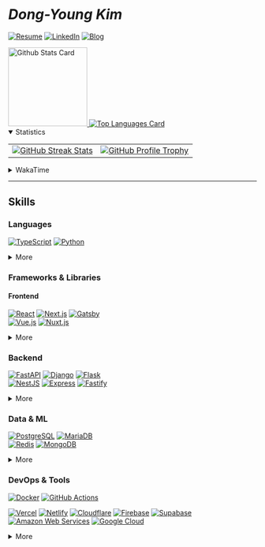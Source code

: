 # **_Dong-Young Kim_**

[![Resume](https://img.shields.io/static/v1?style=for-the-badge&logoColor=ffffff&color=000000&logo=notion&label=&message=Resume)](https://dong-young.kim/)
[![LinkedIn](https://img.shields.io/static/v1?style=for-the-badge&logoColor=ffffff&color=0077b5&logo=linkedin&label=&message=LinkedIn)](https://www.linkedin.com/in/dong-young-kim)
[![Blog](https://img.shields.io/static/v1?style=for-the-badge&logoColor=ffffff&color=663399&logo=gatsby&label=&message=Blog)](https://pers0n4.io/)

<!-- markdownlint-disable MD033 -->
<a href="https://github.com/anuraghazra/github-readme-stats#github-stats-card">
  <img
    src="https://github-readme-stats.vercel.app/api?username=pers0n4&hide_title=true&show_icons=true&include_all_commits=true&count_private=true&hide_border=true&theme=onedark&title_color=5f4b8b&text_color=f0eee9&icon_color=00abc0"
    alt="Github Stats Card"
    height="160"
  />
</a>
<a href="https://github.com/anuraghazra/github-readme-stats#top-languages-card">
  <img
    src="https://github-readme-stats.vercel.app/api/top-langs?username=pers0n4&hide=css,tex&hide_title=true&layout=compact&langs_count=8&hide_border=true&theme=onedark&title_color=5f4b8b&text_color=f0eee9&icon_color=00abc0"
    alt="Top Languages Card"
  />
</a>

<details open>
  <summary>Statistics</summary>

  <table>
    <tbody>
      <tr>
        <td>
          <a href="https://github.com/DenverCoder1/github-readme-streak-stats">
            <img
              src="https://streak-stats.demolab.com/?user=pers0n4&theme=onedark&hide_border=true&stroke=f0eee9&ring=5f4b8b&fire=5f4b8b&currStreakNum=00abc0&currStreakLabel=00abc0&date_format=Y-m-d"
              alt="GitHub Streak Stats"
            />
          </a>
        </td>
        <td>
          <a href="https://github.com/ryo-ma/github-profile-trophy">
            <img
              src="https://github-profile-trophy.vercel.app/?username=pers0n4&theme=onedark&row=2&column=4&no-frame=true"
              alt="GitHub Profile Trophy"
            />
          </a>
        </td>
      </tr>
    </tbody>
  </table>
</details>
<!-- markdownlint-enable -->

<!-- markdownlint-disable MD033 -->
<!-- prettier-ignore-start -->
<details>
  <summary>WakaTime</summary>

<!--START_SECTION:waka-->
![Code Time](http://img.shields.io/badge/Code%20Time-2%2C917%20hrs%2020%20mins-blue)

![Lines of code](https://img.shields.io/badge/From%20Hello%20World%20I%27ve%20Written-3.2%20million%20lines%20of%20code-blue)

**I'm an Early 🐤** 

```text
🌞 Morning                1847 commits        ██░░░░░░░░░░░░░░░░░░░░░░░   10.00 % 
🌆 Daytime                7792 commits        ███████████░░░░░░░░░░░░░░   42.21 % 
🌃 Evening                5789 commits        ████████░░░░░░░░░░░░░░░░░   31.36 % 
🌙 Night                  3033 commits        ████░░░░░░░░░░░░░░░░░░░░░   16.43 % 
```
📅 **I'm Most Productive on Tuesday** 

```text
Monday                   2834 commits        ████░░░░░░░░░░░░░░░░░░░░░   15.35 % 
Tuesday                  4922 commits        ███████░░░░░░░░░░░░░░░░░░   26.66 % 
Wednesday                2165 commits        ███░░░░░░░░░░░░░░░░░░░░░░   11.73 % 
Thursday                 2798 commits        ████░░░░░░░░░░░░░░░░░░░░░   15.16 % 
Friday                   1940 commits        ███░░░░░░░░░░░░░░░░░░░░░░   10.51 % 
Saturday                 2106 commits        ███░░░░░░░░░░░░░░░░░░░░░░   11.41 % 
Sunday                   1696 commits        ██░░░░░░░░░░░░░░░░░░░░░░░   09.19 % 
```


📊 **This Week I Spent My Time On** 

```text
🕑︎ Time Zone: Asia/Seoul

💬 Programming Languages: 
SQL                      11 hrs 20 mins      ████████████░░░░░░░░░░░░░   46.58 % 
Python                   10 hrs 44 mins      ███████████░░░░░░░░░░░░░░   44.16 % 
Other                    54 mins             █░░░░░░░░░░░░░░░░░░░░░░░░   03.70 % 
Bash                     35 mins             █░░░░░░░░░░░░░░░░░░░░░░░░   02.41 % 
JSON                     22 mins             ░░░░░░░░░░░░░░░░░░░░░░░░░   01.52 % 

🔥 Editors: 
VS Code                  13 hrs              █████████████░░░░░░░░░░░░   53.42 % 
DataGrip                 11 hrs 20 mins      ████████████░░░░░░░░░░░░░   46.58 % 

💻 Operating System: 
Mac                      24 hrs 20 mins      █████████████████████████   100.00 % 
```

**I Mostly Code in TypeScript** 

```text
TypeScript               25 repos            ███████░░░░░░░░░░░░░░░░░░   28.09 % 
Python                   22 repos            ██████░░░░░░░░░░░░░░░░░░░   24.72 % 
JavaScript               5 repos             █░░░░░░░░░░░░░░░░░░░░░░░░   05.62 % 
Kotlin                   3 repos             █░░░░░░░░░░░░░░░░░░░░░░░░   03.37 % 
Dart                     1 repo              ░░░░░░░░░░░░░░░░░░░░░░░░░   01.12 % 
```




 Last Updated on 2023-07-31T00:33:04 UTC
<!--END_SECTION:waka-->

</details>
<!-- prettier-ignore-end -->
<!-- markdownlint-enable -->

---

## Skills

### Languages

[![TypeScript][typescript]](https://www.typescriptlang.org/)
[![Python][python]](https://www.python.org/)

<!-- markdownlint-disable MD033 -->
<details>
  <summary>More</summary>

[![Dart][dart]](https://dart.dev/)
\
[![Go][go]](https://golang.org/)
[![Rust][rust]](https://www.rust-lang.org/)
\
[![Kotlin][kotlin]](https://kotlinlang.org/)
[![Scala][scala]](https://www.scala-lang.org/)

</details>
<!-- markdownlint-enable -->

### Frameworks & Libraries

#### Frontend

[![React][react]](https://reactjs.org/)
[![Next.js][next.js]](https://nextjs.org/)
[![Gatsby][gatsby]](https://www.gatsbyjs.com/)
\
[![Vue.js][vue.js]](https://vuejs.org/)
[![Nuxt.js][nuxt.js]](https://nuxtjs.org/)

<!-- markdownlint-disable MD033 -->
<details>
  <summary>More</summary>

[![Flutter][flutter]](https://flutter.dev/)
[![React Native][react native]](https://reactnative.dev/)
\
[![Storybook][storybook]](https://storybook.js.org/)

[![Node.js][node.js]](https://nodejs.org/en/)
[![Deno][deno]](https://deno.land/)
\
[![yarn][yarn]](https://yarnpkg.com/)
[![pnpm][pnpm]](https://pnpm.io/)

</details>
<!-- markdownlint-enable -->

### Backend

[![FastAPI][fastapi]](https://fastapi.tiangolo.com/)
[![Django][django]](https://www.djangoproject.com/)
[![Flask][flask]](https://flask.palletsprojects.com/)
\
[![NestJS][nestjs]](https://nestjs.com/)
[![Express][express]](https://expressjs.com/)
[![Fastify][fastify]](https://www.fastify.io/)

<!-- markdownlint-disable MD033 -->
<details>
  <summary>More</summary>

[![Laravel][laravel]](https://laravel.com/)
[![Spring Boot][spring boot]](https://spring.io/)
\
[![Swagger][swagger]](https://swagger.io/)
[![Insomnia][insomnia]](https://insomnia.rest/)

[![Poetry][poetry]](https://python-poetry.org/)

</details>
<!-- markdownlint-enable -->

### Data & ML

[![PostgreSQL][postgresql]](https://www.postgresql.org/)
[![MariaDB][mariadb]](https://mariadb.org/)
\
[![Redis][redis]](https://redis.io/)
[![MongoDB][mongodb]](https://www.mongodb.com/)

<!-- markdownlint-disable MD033 -->
<details>
  <summary>More</summary>

[![Pandas][pandas]](https://pandas.pydata.org/)
[![scikit-learn][scikit-learn]](https://scikit-learn.org/stable/)
\
[![TensorFlow][tensorflow]](https://www.tensorflow.org/)
[![Keras][keras]](https://keras.io/)

</details>
<!-- markdownlint-enable -->

### DevOps & Tools

[![Docker][docker]](https://www.docker.com/)
[![GitHub Actions][github actions]](https://docs.github.com/en/actions)

[![Vercel][vercel]](https://vercel.com/)
[![Netlify][netlify]](https://www.netlify.com/)
[![Cloudflare][cloudflare]](https://www.cloudflare.com/)
[![Firebase][firebase]](https://firebase.google.com/)
[![Supabase][supabase]](https://www.cloudflare.com/)
\
[![Amazon Web Services][amazon web services]](https://aws.amazon.com/)
[![Google Cloud][google cloud]](https://cloud.google.com/)

<!-- markdownlint-disable MD033 -->
<details>
  <summary>More</summary>

[![Git][git]](https://git-scm.com/)
[![Conventional Commits][conventional commits]](https://conventionalcommits.org)
[![pre-commit][pre-commit]](https://pre-commit.com/)
\
[![GitHub][github]](https://github.com/)
[![GitLab][gitlab]](https://about.gitlab.com/)
[![Bitbucket][bitbucket]](https://bitbucket.org/)

[![Ubuntu][ubuntu]](https://ubuntu.com/)
[![Arch][arch]](https://archlinux.org/)
[![Alpine][alpine]](https://alpinelinux.org/)

</details>
<!-- markdownlint-enable -->

<!-------------------------------- Badge Links -------------------------------->

<!-- Languages -->

[dart]: https://img.shields.io/endpoint?url=https://badges.deno.dev/Dart
[go]: https://img.shields.io/endpoint?url=https://badges.deno.dev/Go
[kotlin]: https://img.shields.io/endpoint?url=https://badges.deno.dev/Kotlin
[python]: https://img.shields.io/endpoint?url=https://badges.deno.dev/Python
[rust]: https://img.shields.io/endpoint?url=https://badges.deno.dev/Rust
[scala]: https://img.shields.io/endpoint?url=https://badges.deno.dev/Scala
[typescript]: https://img.shields.io/endpoint?url=https://badges.deno.dev/TypeScript

<!-- Frameworks & Libraries / Frontend -->

[fastify]: https://img.shields.io/endpoint?url=https://badges.deno.dev/Fastify
[flutter]: https://img.shields.io/endpoint?url=https://badges.deno.dev/Flutter
[gatsby]: https://img.shields.io/endpoint?url=https://badges.deno.dev/Gatsby
[next.js]: https://img.shields.io/endpoint?url=https://badges.deno.dev/Next.js
[nuxt.js]: https://img.shields.io/endpoint?url=https://badges.deno.dev/Nuxt.js
[react native]: https://img.shields.io/endpoint?url=https://badges.deno.dev/?message=React%2BNative%26namedLogo=react
[react]: https://img.shields.io/endpoint?url=https://badges.deno.dev/React
[vue.js]: https://img.shields.io/endpoint?url=https://badges.deno.dev/Vue.js

<!-- Frameworks & Libraries / Backend -->

[django]: https://img.shields.io/endpoint?url=https://badges.deno.dev/Django
[express]: https://img.shields.io/endpoint?url=https://badges.deno.dev/Express
[fastapi]: https://img.shields.io/endpoint?url=https://badges.deno.dev/FastAPI
[flask]: https://img.shields.io/endpoint?url=https://badges.deno.dev/Flask
[laravel]: https://img.shields.io/endpoint?url=https://badges.deno.dev/Laravel
[nestjs]: https://img.shields.io/endpoint?url=https://badges.deno.dev/NestJS
[spring boot]: https://img.shields.io/endpoint?url=https://badges.deno.dev/?message=Spring%2BBoot

<!-- Frameworks & Libraries / Tools -->

[deno]: https://img.shields.io/endpoint?url=https://badges.deno.dev/Deno
[insomnia]: https://img.shields.io/endpoint?url=https://badges.deno.dev/Insomnia
[node.js]: https://img.shields.io/endpoint?url=https://badges.deno.dev/Node.js
[pnpm]: https://img.shields.io/endpoint?url=https://badges.deno.dev/pnpm
[poetry]: https://img.shields.io/endpoint?url=https://badges.deno.dev/Poetry
[storybook]: https://img.shields.io/endpoint?url=https://badges.deno.dev/Storybook
[swagger]: https://img.shields.io/endpoint?url=https://badges.deno.dev/Swagger
[yarn]: https://img.shields.io/endpoint?url=https://badges.deno.dev/yarn

<!-- Data & ML -->

[keras]: https://img.shields.io/endpoint?url=https://badges.deno.dev/Keras
[mariadb]: https://img.shields.io/endpoint?url=https://badges.deno.dev/MariaDB
[mongodb]: https://img.shields.io/endpoint?url=https://badges.deno.dev/MongoDB
[pandas]: https://img.shields.io/endpoint?url=https://badges.deno.dev/Pandas
[postgresql]: https://img.shields.io/endpoint?url=https://badges.deno.dev/PostgreSQL
[redis]: https://img.shields.io/endpoint?url=https://badges.deno.dev/Redis
[scikit-learn]: https://img.shields.io/endpoint?url=https://badges.deno.dev/scikit-learn
[tensorflow]: https://img.shields.io/endpoint?url=https://badges.deno.dev/TensorFlow

<!-- Version Control System -->

[bitbucket]: https://img.shields.io/endpoint?url=https://badges.deno.dev/Bitbucket
[conventional commits]: https://img.shields.io/endpoint?url=https://badges.deno.dev/?message=Conventional%2BCommits
[git]: https://img.shields.io/endpoint?url=https://badges.deno.dev/Git
[github]: https://img.shields.io/endpoint?url=https://badges.deno.dev/GitHub
[gitlab]: https://img.shields.io/endpoint?url=https://badges.deno.dev/GitLab
[pre-commit]: https://img.shields.io/endpoint?url=https://badges.deno.dev/pre-commit

<!-- DevOps -->

[docker]: https://img.shields.io/endpoint?url=https://badges.deno.dev/Docker
[github actions]: https://img.shields.io/endpoint?url=https://badges.deno.dev/?message=GitHub%2BActions

<!-- Cloud -->

[amazon web services]: https://img.shields.io/endpoint?url=https://badges.deno.dev/?message=Amazon%2BWeb%2BServices%26namedLogo=amazon-aws
[cloudflare]: https://img.shields.io/endpoint?url=https://badges.deno.dev/Cloudflare
[firebase]: https://img.shields.io/endpoint?url=https://badges.deno.dev/Firebase
[google cloud]: https://img.shields.io/endpoint?url=https://badges.deno.dev/?message=Google%2BCloud
[netlify]: https://img.shields.io/endpoint?url=https://badges.deno.dev/Netlify
[supabase]: https://img.shields.io/endpoint?url=https://badges.deno.dev/Supabase
[vercel]: https://img.shields.io/endpoint?url=https://badges.deno.dev/Vercel

<!-- OS -->

[alpine]: https://img.shields.io/endpoint?url=https://badges.deno.dev/?message=Alpine%2BLinux
[arch]: https://img.shields.io/endpoint?url=https://badges.deno.dev/?message=Arch%2BLinux
[ubuntu]: https://img.shields.io/endpoint?url=https://badges.deno.dev/Ubuntu
